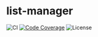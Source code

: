 # list-manager

![CI](https://github.com/milgradesec/list-manager/workflows/CI/badge.svg)
[![Code Coverage](https://img.shields.io/codecov/c/github/milgradesec/list-manager/master.svg)](https://codecov.io/github/milgradesec/list-manager?branch=master)
![License](https://img.shields.io/github/license/milgradesec/list-manager)